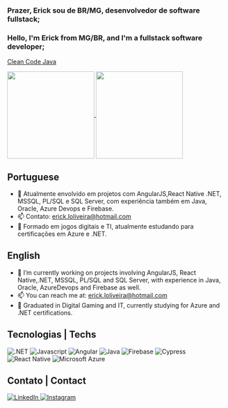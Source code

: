 ### Prazer, Erick sou de BR/MG, desenvolvedor de software fullstack;
### Hello, I'm Erick from MG/BR, and I'm a fullstack software developer;

<a href= https://github.com/leonardolemie/clean-code-java>Clean Code Java</a>

<a href="https://github-readme-stats.vercel.app/api?username=Exacttime">
  <img height=200 align="center" src="https://github-readme-stats.vercel.app/api?username=Exacttime&theme=dark&show_icons=true" />
</a>
<a href="https://github.com/Exacttime/convoychat">
  <img height=200 align="center" src="https://github-readme-stats.vercel.app/api/top-langs?username=Exacttime&layout=compact&langs_count=8&card_width=320&theme=dark&show_icons=true" />
</a></br>

## Portuguese

- 🌱 Atualmente envolvido em projetos com AngularJS,React Native .NET, MSSQL, PL/SQL e SQL Server, com experiência também em Java, Oracle, Azure Devops e Firebase.
- 📫 Contato: erick.loliveira@hotmail.com
- :school: Formado em jogos digitais e TI, atualmente estudando para certificações em Azure e .NET.
  
## English
- 🌱 I’m currently working on projects involving AngularJS, React Native,.NET, MSSQL, PL/SQL and SQL Server, with experience in Java, Oracle, AzureDevops and Firebase as well.
- 📫 You can reach me at: erick.loliveira@hotmail.com
- :school: Graduated in Digital Gaming and IT, currently studying for Azure and .NET certifications.

## Tecnologias | Techs
![.NET](https://img.shields.io/badge/.NET-000?style=for-the-badge&logo=dotnet&logoColor=fff)
![Javascript](https://img.shields.io/badge/javascript-000?style=for-the-badge&logo=javascript)
![Angular](https://img.shields.io/badge/Angular-000?style=for-the-badge&logo=angular&logoColor=C3002F)
![Java](https://img.shields.io/badge/Java-000.svg?style=for-the-badge&logo=openjdk&logoColor=C3002F_)
![Firebase](https://img.shields.io/badge/Firebase-000?style=for-the-badge&logo=Firebase&logoColor=C3002F_)
![Cypress](https://img.shields.io/badge/Cypress-000?style=for-the-badge&logo=cypress&logoColor=C3002F_)
![React Native](https://img.shields.io/badge/React_Native-000.svg?style=for-the-badge&logo=react&logoColor=%C3002F_)
![Microsoft Azure](https://custom-icon-badges.demolab.com/badge/Microsoft%20Azure-000?style=for-the-badge&logo=msazure&logoColor=C3002F_)
## Contato | Contact

<a href="https://www.linkedin.com/in/erick-oliveira-lopes/" target="_blank" rel="noopener noreferrer">
  <img src="https://custom-icon-badges.demolab.com/badge/LinkedIn-000?style=for-the-badge&logo=linkedin-white&logoColor=fff" alt="LinkedIn">
</a>
<a href="https://www.instagram.com/erick.olivlopes" target="_blank" rel="noopener noreferrer">
  <img src="https://img.shields.io/badge/Instagram-000?style=for-the-badge&logo=instagram" alt="Instagram">
</a>

